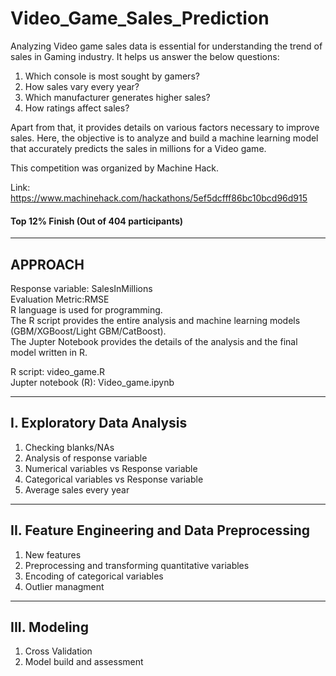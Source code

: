 # Video_Game_Sales_Prediction

Analyzing Video game sales data is essential for understanding the trend of sales in Gaming industry. It helps us answer the below questions:

1. Which console is most sought by gamers?
2. How sales vary every year?
3. Which manufacturer generates higher sales?
4. How ratings affect sales?

Apart from that, it provides details on various factors necessary to improve sales. 
Here, the objective is to analyze and build a machine learning model that accurately predicts the sales in millions for a Video game.

This competition was organized by Machine Hack.

Link: https://www.machinehack.com/hackathons/5ef5dcfff86bc10bcd96d915

#### Top 12% Finish (Out of 404 participants)

-----------------------------------------------------------------------------------------------------------------------------------------------------
APPROACH
-----------------------------------------------------------------------------------------------------------------------------------------------------

Response variable: SalesInMillions <br>
Evaluation Metric:RMSE <br>
R language is used for programming. <br>
The R script provides the entire analysis and machine learning models (GBM/XGBoost/Light GBM/CatBoost). <br>
The Jupter Notebook provides the details of the analysis and the final model written in R. <br>

R script: video_game.R <br>
Jupter notebook (R): Video_game.ipynb

-----------------------------------------------------------------------------------------------------------------------------------------------------
I. Exploratory Data Analysis
-----------------------------------------------------------------------------------------------------------------------------------------------------

1. Checking blanks/NAs
2. Analysis of response variable
3. Numerical variables vs Response variable
4. Categorical variables vs Response variable
5. Average sales every year

-----------------------------------------------------------------------------------------------------------------------------------------------------
II. Feature Engineering and Data Preprocessing
-----------------------------------------------------------------------------------------------------------------------------------------------------

1. New features
2. Preprocessing and transforming quantitative variables
3. Encoding of categorical variables
4. Outlier managment

-----------------------------------------------------------------------------------------------------------------------------------------------------
III. Modeling
-----------------------------------------------------------------------------------------------------------------------------------------------------

1. Cross Validation
2. Model build and assessment
